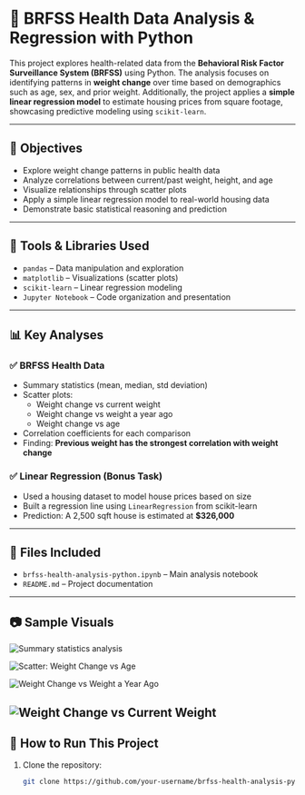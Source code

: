 # 🧪 BRFSS Health Data Analysis & Regression with Python

This project explores health-related data from the **Behavioral Risk Factor Surveillance System (BRFSS)** using Python. The analysis focuses on identifying patterns in **weight change** over time based on demographics such as age, sex, and prior weight. Additionally, the project applies a **simple linear regression model** to estimate housing prices from square footage, showcasing predictive modeling using `scikit-learn`.

---

## 📌 Objectives

- Explore weight change patterns in public health data
- Analyze correlations between current/past weight, height, and age
- Visualize relationships through scatter plots
- Apply a simple linear regression model to real-world housing data
- Demonstrate basic statistical reasoning and prediction

---

## 🧰 Tools & Libraries Used

- `pandas` – Data manipulation and exploration
- `matplotlib` – Visualizations (scatter plots)
- `scikit-learn` – Linear regression modeling
- `Jupyter Notebook` – Code organization and presentation

---

## 📊 Key Analyses

### ✅ BRFSS Health Data
- Summary statistics (mean, median, std deviation)
- Scatter plots:
  - Weight change vs current weight
  - Weight change vs weight a year ago
  - Weight change vs age
- Correlation coefficients for each comparison
- Finding: **Previous weight has the strongest correlation with weight change**

### ✅ Linear Regression (Bonus Task)
- Used a housing dataset to model house prices based on size
- Built a regression line using `LinearRegression` from scikit-learn
- Prediction: A 2,500 sqft house is estimated at **$326,000**

---

## 📂 Files Included

- `brfss-health-analysis-python.ipynb` – Main analysis notebook
- `README.md` – Project documentation

---

## 📷 Sample Visuals

![Summary statistics analysis](https://github.com/user-attachments/assets/1d93d399-d69c-418f-acd8-cfa3c3cd25f6)

![Scatter: Weight Change vs Age](https://github.com/user-attachments/assets/f2d0bc8e-467c-426f-8d27-c90818fbb2b8)

![Weight Change vs Weight a Year Ago](https://github.com/user-attachments/assets/0c66830a-caf0-4310-b319-365e8c959f7f)

![Weight Change vs Current Weight](https://github.com/user-attachments/assets/5a33bc43-f6f7-411e-b415-0db84eb831ae)
---

## 🚀 How to Run This Project

1. Clone the repository:
   ```bash
   git clone https://github.com/your-username/brfss-health-analysis-python.git
